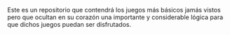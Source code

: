 Este es un repositorio que contendrá los juegos más básicos jamás vistos pero que ocultan en su corazón una importante y considerable lógica para que dichos juegos puedan ser disfrutados.
